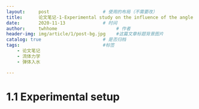 ```yaml
---
layout:     post                    # 使用的布局（不需要改）
title:      论文笔记-1-Experimental study on the influence of the angle of attack on cavity evolution and surface load in the water entry of a cylinder               # 标题 
date:       2020-11-13              # 时间
author:     twhhome                      # 作者
header-img: img/article/1/post-bg.jpg    #这篇文章标题背景图片
catalog: true                       # 是否归档
tags:                               #标签
    - 论文笔记
    - 流体力学
    - 弹体入水

---
```


# 1.1 Experimental setup

